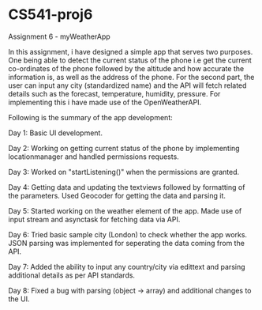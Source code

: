 # CS541-proj6
Assignment 6 - myWeatherApp

In this assignment, i have designed a simple app that serves two purposes. One being able to detect the current status of the phone i.e get the current co-ordinates of the phone followed by the altitude and how accurate the information is, as well as the address of the phone. For the second part, the user can input any city (standardized name) and the API will fetch related details such as the forecast, temperature, humidity, pressure. For implementing this i have made use of the OpenWeatherAPI.

Following is the summary of the app development:

Day 1: Basic UI development.

Day 2: Working on getting current status of the phone by implementing locationmanager and handled permissions requests.

Day 3: Worked on "startListening()" when the permissions are granted.

Day 4: Getting data and updating the textviews followed by formatting of the parameters. Used Geocoder for getting the data and parsing it.

Day 5: Started working on the weather element of the app. Made use of input stream and asynctask for fetching data via API.

Day 6: Tried basic sample city (London) to check whether the app works. JSON parsing was implemented for seperating the data coming from the API.

Day 7: Added the ability to input any country/city via edittext and parsing additional details as per API standards.

Day 8: Fixed a bug with parsing (object -> array) and additional changes to the UI.
